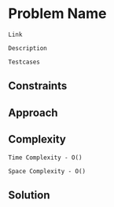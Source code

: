 # Problem Name

`Link`



`Description`



`Testcases`



## Constraints



## Approach



## Complexity

`Time Complexity - O()`

`Space Complexity - O()`

## Solution

```java

```